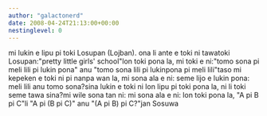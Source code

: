 ```yaml
---
author: "galactonerd"
date: 2008-04-24T21:13:00+00:00
nestinglevel: 0
---
```

mi lukin e lipu pi toki Losupan (Lojban). ona li ante e toki ni tawatoki Losupan:"pretty little girls' school"lon toki pona la, mi toki e ni:"tomo sona pi meli lili pi lukin pona" anu "tomo sona lili pi lukinpona pi meli lili"taso mi kepeken e toki ni pi nanpa wan la, mi sona ala e ni: seme lijo e lukin pona: meli lili anu tomo sona?sina lukin e toki ni lon lipu pi toki pona la, ni li toki seme tawa sina?mi wile sona tan ni: mi sona ala e ni: lon toki pona la, "A pi B pi C"li "A pi (B pi C)" anu "(A pi B) pi C?"jan Sosuwa